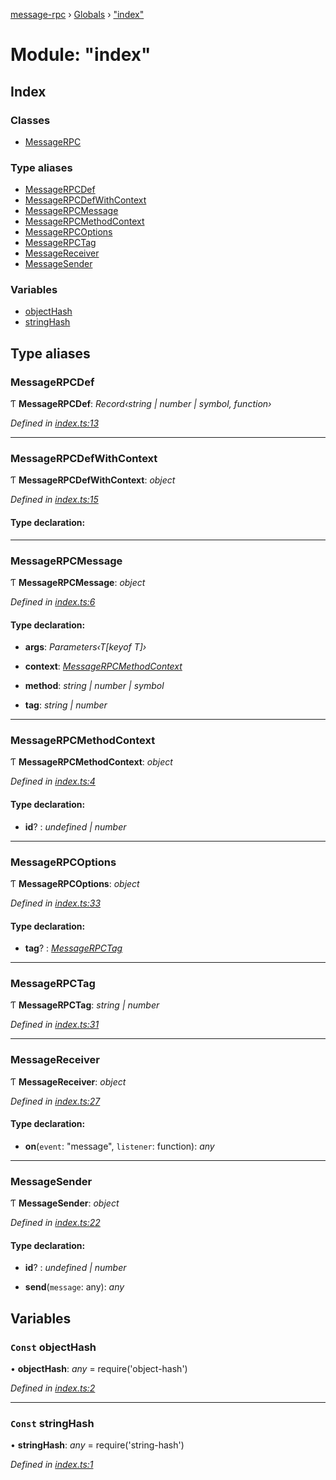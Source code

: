 [message-rpc](../README.md) › [Globals](../globals.md) › ["index"](_index_.md)

# Module: "index"

## Index

### Classes

* [MessageRPC](../classes/_index_.messagerpc.md)

### Type aliases

* [MessageRPCDef](_index_.md#messagerpcdef)
* [MessageRPCDefWithContext](_index_.md#messagerpcdefwithcontext)
* [MessageRPCMessage](_index_.md#messagerpcmessage)
* [MessageRPCMethodContext](_index_.md#messagerpcmethodcontext)
* [MessageRPCOptions](_index_.md#messagerpcoptions)
* [MessageRPCTag](_index_.md#messagerpctag)
* [MessageReceiver](_index_.md#messagereceiver)
* [MessageSender](_index_.md#messagesender)

### Variables

* [objectHash](_index_.md#const-objecthash)
* [stringHash](_index_.md#const-stringhash)

## Type aliases

###  MessageRPCDef

Ƭ **MessageRPCDef**: *Record‹string | number | symbol, function›*

*Defined in [index.ts:13](https://github.com/srolel/message-rpc/blob/c727c4a/src/index.ts#L13)*

___

###  MessageRPCDefWithContext

Ƭ **MessageRPCDefWithContext**: *object*

*Defined in [index.ts:15](https://github.com/srolel/message-rpc/blob/c727c4a/src/index.ts#L15)*

#### Type declaration:

___

###  MessageRPCMessage

Ƭ **MessageRPCMessage**: *object*

*Defined in [index.ts:6](https://github.com/srolel/message-rpc/blob/c727c4a/src/index.ts#L6)*

#### Type declaration:

* **args**: *Parameters‹T[keyof T]›*

* **context**: *[MessageRPCMethodContext](_index_.md#messagerpcmethodcontext)*

* **method**: *string | number | symbol*

* **tag**: *string | number*

___

###  MessageRPCMethodContext

Ƭ **MessageRPCMethodContext**: *object*

*Defined in [index.ts:4](https://github.com/srolel/message-rpc/blob/c727c4a/src/index.ts#L4)*

#### Type declaration:

* **id**? : *undefined | number*

___

###  MessageRPCOptions

Ƭ **MessageRPCOptions**: *object*

*Defined in [index.ts:33](https://github.com/srolel/message-rpc/blob/c727c4a/src/index.ts#L33)*

#### Type declaration:

* **tag**? : *[MessageRPCTag](_index_.md#messagerpctag)*

___

###  MessageRPCTag

Ƭ **MessageRPCTag**: *string | number*

*Defined in [index.ts:31](https://github.com/srolel/message-rpc/blob/c727c4a/src/index.ts#L31)*

___

###  MessageReceiver

Ƭ **MessageReceiver**: *object*

*Defined in [index.ts:27](https://github.com/srolel/message-rpc/blob/c727c4a/src/index.ts#L27)*

#### Type declaration:

* **on**(`event`: "message", `listener`: function): *any*

___

###  MessageSender

Ƭ **MessageSender**: *object*

*Defined in [index.ts:22](https://github.com/srolel/message-rpc/blob/c727c4a/src/index.ts#L22)*

#### Type declaration:

* **id**? : *undefined | number*

* **send**(`message`: any): *any*

## Variables

### `Const` objectHash

• **objectHash**: *any* = require('object-hash')

*Defined in [index.ts:2](https://github.com/srolel/message-rpc/blob/c727c4a/src/index.ts#L2)*

___

### `Const` stringHash

• **stringHash**: *any* = require('string-hash')

*Defined in [index.ts:1](https://github.com/srolel/message-rpc/blob/c727c4a/src/index.ts#L1)*
